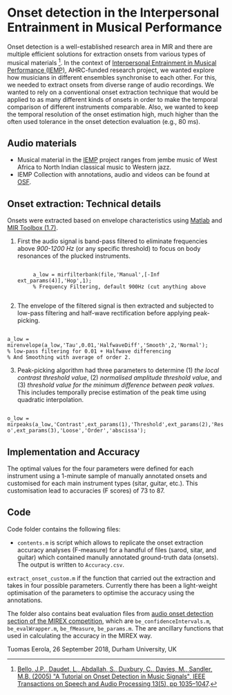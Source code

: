 # Onset detection in the Interpersonal Entrainment in Musical Performance

Onset detection is a well-established research area in MIR and there are multiple efficient solutions for extraction onsets from various types of musical materials [^note1]. In the context of [Interpersonal Entrainment in Musical Performance (IEMP)](https://www.dur.ac.uk/iemp/), AHRC-funded research project, we wanted explore how musicians in different ensembles synchronise to each other. For this, we needed to extract onsets from diverse range of audio recordings. We wanted to rely on a conventional onset extraction technique that would be applied to as many different kinds of onsets in order to make the temporal comparison of different instruments comparable. Also, we wanted to keep the temporal resolution of the onset estimation high, much higher than the often used tolerance in the onset detection evaluation (e.g., 80 ms).

## Audio materials
- Musical material in the [IEMP](https://www.dur.ac.uk/iemp/) project ranges from jembe music of West Africa to North Indian classical music to Western jazz.
- IEMP Collection with annotations, audio and videos can be found at [OSF](https://osf.io/ks325/).

## Onset extraction: Technical details

Onsets were extracted based on envelope characteristics using [Matlab](https://www.mathworks.com) and [MIR Toolbox (1.7)](https://www.jyu.fi/hytk/fi/laitokset/mutku/en/research/materials/mirtoolbox).

1. First the audio signal is band-pass filtered to eliminate frequencies above _900-1200 Hz_ (or any specific threshold) to focus on body resonances of the plucked instruments. 

    <code>
        a_low = mirfilterbank(file,'Manual',[-Inf ext_params(4)],'Hop',1);
        % Frequency Filtering, default 900Hz (cut anything above
    </code>

2. The envelope of the filtered signal is then extracted and subjected to low-pass filtering and half-wave rectification before applying peak-picking. 

<code>
a_low = mirenvelope(a_low,'Tau',0.01,'HalfwaveDiff','Smooth',2,'Normal');
% low-pass filtering for 0.01 + Halfwave differencing
% And Smoothing with average of order 2.
</code>


3.  Peak-picking algorithm had three parameters to determine (1) _the local contrast threshold value_, (2) _normalised amplitude threshold value_, and (3) _threshold value for the minimum difference between peak values_. This includes temporally precise estimation of the peak time using quadratic interpolation.

<code>
o_low = mirpeaks(a_low,'Contrast',ext_params(1),'Threshold',ext_params(2),'Reso',ext_params(3),'Loose','Order','abscissa'); 
</code>


## Implementation and Accuracy

The optimal values for the four parameters were defined for each instrument using a 1-minute sample of manually annotated onsets and customised for each main instrument types (sitar, guitar, etc.). This customisation lead to accuracies (F scores) of 73 to 87.

## Code
Code folder contains the following files:

* `contents.m` is script which allows to replicate the onset extraction accuracy analyses (F-measure) for a handful of files (sarod, sitar, and guitar) which contained manully annotated ground-truth data (onsets). The output is written to `Accuracy.csv`.

`extract_onset_custom.m` if the function that carried out the extraction and takes in four possible parameters. Currently there has been a light-weight optimisation of the parameters to optimise the accuracy using the annotations.

The folder also contains beat evaluation files from [audio onset detection section of the MIREX competition](http://www.music-ir.org/mirex/wiki/2018:Audio_Onset_Detection), which are `be_confidenceIntervals.m`, `be_evalWrapper.m`, `be_fMeasure`, `be_params.m`. The are ancillary functions that used in calculating the accuracy in the MIREX way.

Tuomas Eerola, 26 September 2018, Durham University, UK


[^note1]: [Bello, J.P., Daudet, L., Abdallah, S., Duxbury, C., Davies, M., Sandler, M.B. (2005) "A Tutorial on Onset Detection in Music Signals", IEEE Transactions on Speech and Audio Processing 13(5), pp 1035–1047](http://www.iro.umontreal.ca/~pift6080/H09/documents/papers/bello_onset_tutorial.pdf).
